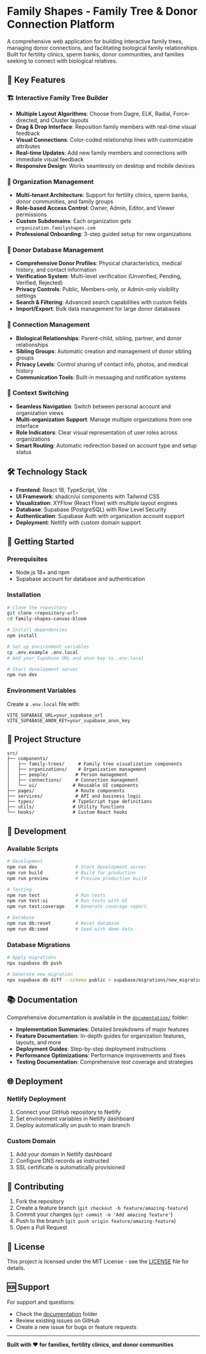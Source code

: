 # Family Shapes - Family Tree & Donor Connection Platform

A comprehensive web application for building interactive family trees, managing donor connections, and facilitating biological family relationships. Built for fertility clinics, sperm banks, donor communities, and families seeking to connect with biological relatives.

## 🌟 Key Features

### 🏗️ Interactive Family Tree Builder
- **Multiple Layout Algorithms**: Choose from Dagre, ELK, Radial, Force-directed, and Cluster layouts
- **Drag & Drop Interface**: Reposition family members with real-time visual feedback
- **Visual Connections**: Color-coded relationship lines with customizable attributes
- **Real-time Updates**: Add new family members and connections with immediate visual feedback
- **Responsive Design**: Works seamlessly on desktop and mobile devices

### 👥 Organization Management
- **Multi-tenant Architecture**: Support for fertility clinics, sperm banks, donor communities, and family groups
- **Role-based Access Control**: Owner, Admin, Editor, and Viewer permissions
- **Custom Subdomains**: Each organization gets `organization.familyshapes.com`
- **Professional Onboarding**: 3-step guided setup for new organizations

### 🧬 Donor Database Management
- **Comprehensive Donor Profiles**: Physical characteristics, medical history, and contact information
- **Verification System**: Multi-level verification (Unverified, Pending, Verified, Rejected)
- **Privacy Controls**: Public, Members-only, or Admin-only visibility settings
- **Search & Filtering**: Advanced search capabilities with custom fields
- **Import/Export**: Bulk data management for large donor databases

### 🔗 Connection Management
- **Biological Relationships**: Parent-child, sibling, partner, and donor relationships
- **Sibling Groups**: Automatic creation and management of donor sibling groups
- **Privacy Levels**: Control sharing of contact info, photos, and medical history
- **Communication Tools**: Built-in messaging and notification systems

### 🔄 Context Switching
- **Seamless Navigation**: Switch between personal account and organization views
- **Multi-organization Support**: Manage multiple organizations from one interface
- **Role Indicators**: Clear visual representation of user roles across organizations
- **Smart Routing**: Automatic redirection based on account type and setup status

## 🛠️ Technology Stack

- **Frontend**: React 18, TypeScript, Vite
- **UI Framework**: shadcn/ui components with Tailwind CSS
- **Visualization**: XYFlow (React Flow) with multiple layout engines
- **Database**: Supabase (PostgreSQL) with Row Level Security
- **Authentication**: Supabase Auth with organization account support
- **Deployment**: Netlify with custom domain support

## 🚀 Getting Started

### Prerequisites
- Node.js 18+ and npm
- Supabase account for database and authentication

### Installation

```bash
# Clone the repository
git clone <repository-url>
cd family-shapes-canvas-bloom

# Install dependencies
npm install

# Set up environment variables
cp .env.example .env.local
# Add your Supabase URL and anon key to .env.local

# Start development server
npm run dev
```

### Environment Variables

Create a `.env.local` file with:

```env
VITE_SUPABASE_URL=your_supabase_url
VITE_SUPABASE_ANON_KEY=your_supabase_anon_key
```

## 📁 Project Structure

```
src/
├── components/
│   ├── family-trees/     # Family tree visualization components
│   ├── organizations/    # Organization management
│   ├── people/          # Person management
│   ├── connections/     # Connection management
│   └── ui/             # Reusable UI components
├── pages/               # Route components
├── services/            # API and business logic
├── types/              # TypeScript type definitions
├── utils/              # Utility functions
└── hooks/              # Custom React hooks
```

## 🔧 Development

### Available Scripts

```bash
# Development
npm run dev              # Start development server
npm run build            # Build for production
npm run preview          # Preview production build

# Testing
npm run test             # Run tests
npm run test:ui          # Run tests with UI
npm run test:coverage    # Generate coverage report

# Database
npm run db:reset         # Reset database
npm run db:seed          # Seed with demo data
```

### Database Migrations

```bash
# Apply migrations
npx supabase db push

# Generate new migration
npx supabase db diff --schema public > supabase/migrations/new_migration.sql
```

## 📚 Documentation

Comprehensive documentation is available in the [`documentation/`](./documentation/) folder:

- **Implementation Summaries**: Detailed breakdowns of major features
- **Feature Documentation**: In-depth guides for organization features, layouts, and more
- **Deployment Guides**: Step-by-step deployment instructions
- **Performance Optimizations**: Performance improvements and fixes
- **Testing Documentation**: Comprehensive test coverage and strategies

## 🌐 Deployment

### Netlify Deployment

1. Connect your GitHub repository to Netlify
2. Set environment variables in Netlify dashboard
3. Deploy automatically on push to main branch

### Custom Domain

1. Add your domain in Netlify dashboard
2. Configure DNS records as instructed
3. SSL certificate is automatically provisioned

## 🤝 Contributing

1. Fork the repository
2. Create a feature branch (`git checkout -b feature/amazing-feature`)
3. Commit your changes (`git commit -m 'Add amazing feature'`)
4. Push to the branch (`git push origin feature/amazing-feature`)
5. Open a Pull Request

## 📄 License

This project is licensed under the MIT License - see the [LICENSE](LICENSE) file for details.

## 🆘 Support

For support and questions:
- Check the [documentation](./documentation/) folder
- Review existing issues on GitHub
- Create a new issue for bugs or feature requests

---

**Built with ❤️ for families, fertility clinics, and donor communities**
